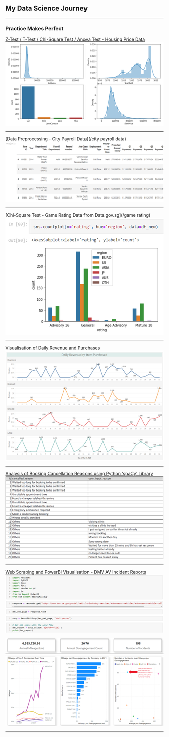 ## My Data Science Journey

---

### Practice Makes Perfect 

[Z-Test / T-Test / Chi-Square Test / Anova Test - Housing Price Data](/sample_page)
<img src="images/Overview.png?raw=true"/>

---
[Data Preprocessing - City Payroll Data](/city payroll data)
<img src="images/city payroll_city payroll data.png?raw=true"/>

---
[Chi-Square Test - Game Rating Data from Data.gov.sg](/game rating)
<img src="images/count_of_game_rating_by_region.png?raw=true"/>

---
<a href="https://usebrain1.github.io/pdf/Daily Revenue and Purchases.pdf">Visualisation of Daily Revenue and Purchases</a>
<img src="images/Daily_Revenue/Graph.PNG?raw=true"/>

---
<a href="https://usebrain1.github.io/pdf/Analysis of Booking Cancellation Reasons.pdf">Analysis of Booking Cancellation Reasons using Python ‘spaCy’ Library</a>
<img src="images/Cancellation Reasons.PNG?raw=true"/>

---
<a href="https://usebrain1.github.io/pdf/Web Scraping and PowerBI Visualisation - DMV AV Incident Reports.pdf">Web Scraping and PowerBI Visualisation - DMV AV Incident Reports</a>
<img src="images/Web Scraping Beautiful Soup (DMV AV Report).PNG?raw=true"/>
<p>
<img src="images/PowerBI Visualisation (DMV AV Report).PNG?raw=true"/>

---
